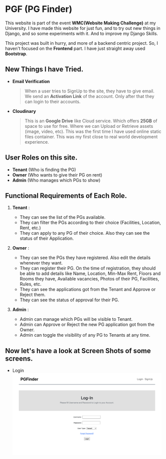 # PGF (PG Finder)

This website is part of the event **WMC(Website Making Challenge)** at my University. I have made this website for just fun, and to try out new things in Django, and so some experiments with it. And to improve my Django Skills.

This project was built in hurry, and more of a backend centric project. So, I haven't focused on the **Frontend** part. I have just straight away used **Bootstrap**. 

## New Things I have Tried.

* **Email Verification**
	> When a user tries to SignUp to the site, they have to give email. We send an **Activation Link** of the account. Only after that they can login to their accounts. 

* **Cloudinary**
	> This is an **Google Drive** like Cloud service. Which offers **25GB** of space to use for free. Where we can Upload or Retrieve assets (image, video, etc). This was the first time I have used online static files container. This was my first close to real world development experience.
	

## User Roles on this site.
*  **Tenant** (Who is finding the PG)
*  **Owner** (Who wants to give their PG on rent)
*  **Admin** (Who manages which PGs to show)

## Functional Requirements of Each Role.

1. **Tenant** :
	* They can see the list of the PGs available.
	* They can filter the PGs according to their choice (Facilities, Location, Rent, etc.)
	* They can apply to any PG of their choice. Also they can see the status of their Application.
	
2. **Owner** :
	* They can see the PGs they have registered. Also edit the details whenever they want.
	*  They can register their PG. On the time of registration, they should be able to add details like Name, Location, Min-Max Rent, Floors and Rooms they have, Available vacancies, Photos of their PG, Facilities, Rules, etc.
	* They can see the applications got from the Tenant and Approve or Reject them.
	*  They can see the status of approval for their PG.

3. **Admin** :
	* Admin can manage which PGs will be visible to Tenant.
	* Admin can Approve or Reject the new PG application got from the Owner.
	* Admin can toggle the visibility of any PG to Tenants at any time.
	
## Now let's have a look at Screen Shots of some screens.

* Login
![Login Page](./PGF_ss/Login.png)
